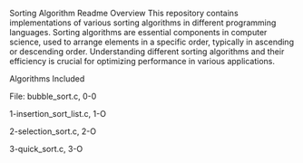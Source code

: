Sorting Algorithm Readme
Overview
This repository contains implementations of various sorting algorithms in different programming languages. Sorting algorithms are essential components in computer science, used to arrange elements in a specific order, typically in ascending or descending order. Understanding different sorting algorithms and their efficiency is crucial for optimizing performance in various applications.

Algorithms Included

File: bubble_sort.c, 0-0


1-insertion_sort_list.c, 1-O


2-selection_sort.c, 2-O


3-quick_sort.c, 3-O
